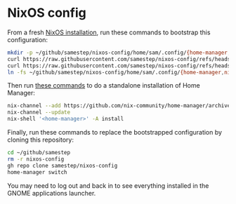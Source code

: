 # NixOS config

From a fresh [NixOS installation](https://nixos.org/download/), run these commands to bootstrap this configuration:

```sh
mkdir -p ~/github/samestep/nixos-config/home/sam/.config/{home-manager,nixpkgs}
curl https://raw.githubusercontent.com/samestep/nixos-config/refs/heads/main/home/sam/.config/home-manager/home.nix -o ~/github/samestep/nixos-config/home/sam/.config/home-manager/home.nix
curl https://raw.githubusercontent.com/samestep/nixos-config/refs/heads/main/home/sam/.config/nixpkgs/config.nix -o ~/github/samestep/nixos-config/home/sam/.config/nixpkgs/config.nix
ln -fs ~/github/samestep/nixos-config/home/sam/.config/{home-manager,nixpkgs} ~/.config
```

Then run [these commands](https://nix-community.github.io/home-manager/index.xhtml#sec-install-standalone) to do a standalone installation of Home Manager:

```sh
nix-channel --add https://github.com/nix-community/home-manager/archive/release-24.11.tar.gz home-manager
nix-channel --update
nix-shell '<home-manager>' -A install
```

Finally, run these commands to replace the bootstrapped configuration by cloning this repository:

```sh
cd ~/github/samestep
rm -r nixos-config
gh repo clone samestep/nixos-config
home-manager switch
```

You may need to log out and back in to see everything installed in the GNOME applications launcher.
